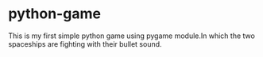 # python-game
This is my first simple python game using pygame module.In which the two spaceships are fighting with their bullet sound.

